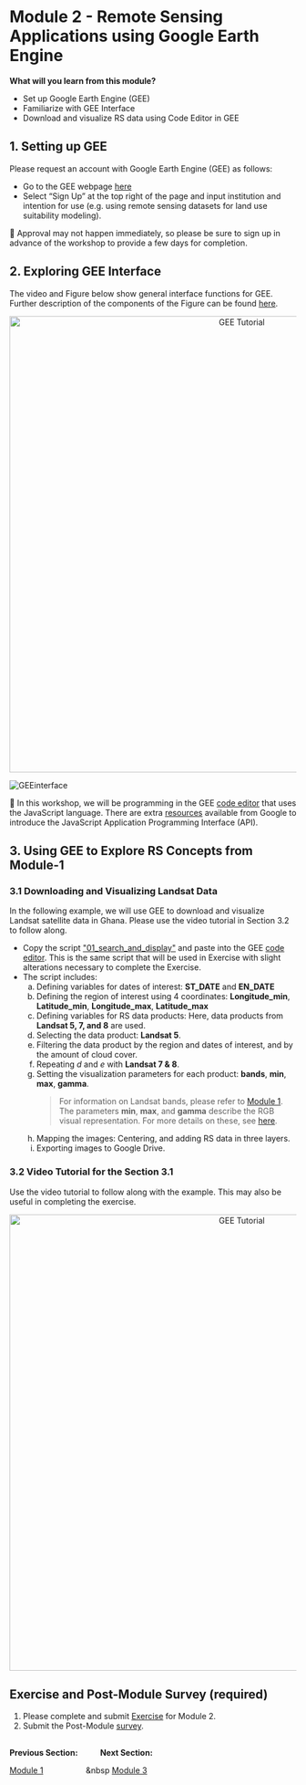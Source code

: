 # Module 2 - Remote Sensing Applications using Google Earth Engine

**What will you learn from this module?**

- Set up Google Earth Engine (GEE)
- Familiarize with GEE Interface
- Download and visualize RS data using Code Editor in GEE 

## 1. Setting up GEE 
Please request an account with Google Earth Engine (GEE) as follows:
- Go to the GEE webpage [here](https://earthengine.google.com/)
- Select “Sign Up” at the top right of the page and input institution and intention for use (e.g. using remote sensing datasets for land use suitability modeling).

:pushpin: Approval may not happen immediately, so please be sure to sign up in advance of the workshop to provide a few days for completion.


## 2. Exploring GEE Interface

The video and Figure below show general interface functions for GEE. Further description of the components of the Figure can be found [here](https://github.com/SERVIR-WA/GALUP/wiki/GEE-Interface). 

<p align="center">
  <a href="https://mediasite.video.ufl.edu/Mediasite/Play/55447fcbfc2f487ebaae8d1258e829ca1d" target="_blank">
    <img src="https://user-images.githubusercontent.com/84922404/135470199-719878b5-7cb6-4a7a-aacd-e40881cda2e3.JPG" alt= "GEE Tutorial" width="800">
  </a>
</p>
  
![GEEinterface](https://user-images.githubusercontent.com/84922404/132246323-4b2d7dee-6cdc-4828-aa9a-b3ab4193ffa5.png)


:pushpin: In this workshop, we will be programming in the GEE [code editor](https://code.earthengine.google.com/) that uses the JavaScript language. There are extra [resources](https://developers.google.com/earth-engine/tutorials/tutorial_api_01) available from Google to introduce the JavaScript Application Programming Interface (API).

## 3. Using GEE to Explore RS Concepts from Module-1

### 3.1 Downloading and Visualizing Landsat Data
In the following example, we will use GEE to download and visualize Landsat satellite data in Ghana. Please use the video tutorial in Section 3.2 to follow along.
<ul>
  <li>Copy the script <a href="https://github.com/SERVIR-WA/GALUP/wiki/Scripts">"01_search_and_display"</a> and paste into the GEE <a href="https://code.earthengine.google.com/">code editor</a>. This is the same script that will be used in Exercise with slight alterations necessary to complete the Exercise.</li>
  <li>The script includes:
    <ol type="a">
    <li>Defining variables for dates of interest: <b>ST_DATE</b> and <b>EN_DATE</b></li>
    <li>Defining the region of interest using 4 coordinates: <b>Longitude_min</b>, <b>Latitude_min</b>, <b>Longitude_max</b>, <b>Latitude_max</b></li>
    <li>Defining variables for RS data products: Here, data products from <b>Landsat 5, 7, and 8</b> are used.</li>
    <li>Selecting the data product: <b>Landsat 5</b>.</li>
    <li>Filtering the data product by the region and dates of interest, and by the amount of cloud cover.</li>
    <li>Repeating <i>d</i> and <i>e</i> with <b>Landsat 7 & 8</b>.</li>
    <li>Setting the visualization parameters for each product: <b>bands</b>, <b>min</b>, <b>max</b>, <b>gamma</b>.</li>
    <blockquote>
    For information on Landsat bands, please refer to <a href="https://github.com/SERVIR-WA/GALUP/blob/master/training/2_rs/module1.md">Module 1</a>. <br>
    The parameters <b>min</b>, <b>max</b>, and <b>gamma</b> describe the RGB visual representation. For more details on these, see <a href="https://developers.google.com/earth-engine/guides/image_visualization">here</a>.
    </blockquote>
    <li>Mapping the images: Centering, and adding RS data in three layers.</li>
    <li>Exporting images to Google Drive.</li>
    </ol>
  </li>
</ul>

### 3.2 Video Tutorial for the Section 3.1
Use the video tutorial to follow along with the example. This may also be useful in completing the exercise.

<p align="center">
  <a href="https://mediasite.video.ufl.edu/Mediasite/Play/68693a462a914666807e47f992dedde11d" target="_blank" rel="noopener">
    <img src="https://user-images.githubusercontent.com/84922404/140551115-a0e9d6fa-ae4b-4357-99be-0a27b1901394.png" alt= "GEE Tutorial" width="800">
  </a>
</p>

## Exercise and Post-Module Survey (required)
1. Please complete and submit [Exercise](https://github.com/SERVIR-WA/GALUP/blob/master/training/2_rs/Exercises/M2_exercise1.md) for Module 2.
2. Submit the Post-Module [survey](https://ufl.qualtrics.com/jfe/form/SV_6fIRnsK59HEwZ9k). 

</p>

##
**Previous Section:**&nbsp;&nbsp;&nbsp;&nbsp;&nbsp;&nbsp;&nbsp; &nbsp; **Next Section:**

<a href="module1.md" title="Module 1">Module 1</a> &nbsp; &nbsp; &nbsp; &nbsp; &nbsp; &nbsp; &nbsp; &nbsp; &nbsp; &nbsp <a href="module3.md" title="Module 3">Module 3</a>


